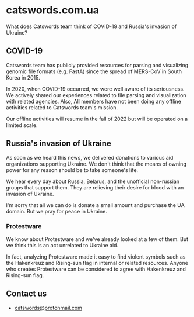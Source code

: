 # catswords.com.ua
What does Catswords team think of COVID-19 and Russia's invasion of Ukraine?

## COVID-19
Catswords team has publicly provided resources for parsing and visualizing genomic file formats (e.g. FastA) since the spread of MERS-CoV in South Korea in 2015.

In 2020, when COVID-19 occurred, we were well aware of its seriousness. We actively shared our experiences related to file parsing and visualization with related agencies. Also, All members have not been doing any offline activities related to Catswords team's mission.

Our offline activities will resume in the fall of 2022 but will be operated on a limited scale.

## Russia's invasion of Ukraine
As soon as we heard this news, we delivered donations to various aid organizations supporting Ukraine. We don't think that the means of owning power for any reason should be to take someone's life.

We hear every day about Russia, Belarus, and the unofficial non-russian groups that support them. They are relieving their desire for blood with an invasion of Ukraine.

I'm sorry that all we can do is donate a small amount and purchase the UA domain. But we pray for peace in Ukraine.

### Protestware
We know about Protestware and we've already looked at a few of them. But we think this is an act unrelated to Ukraine aid.

In fact, analyzing Protestware made it easy to find violent symbols such as the Hakenkreuz and Rising-sun flag in internal or related resources. Anyone who creates Protestware can be considered to agree with Hakenkreuz and Rising-sun flag.

## Contact us
  * catswords@protonmail.com
